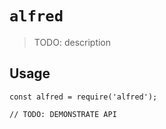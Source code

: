 # `alfred`

> TODO: description

## Usage

```
const alfred = require('alfred');

// TODO: DEMONSTRATE API
```
